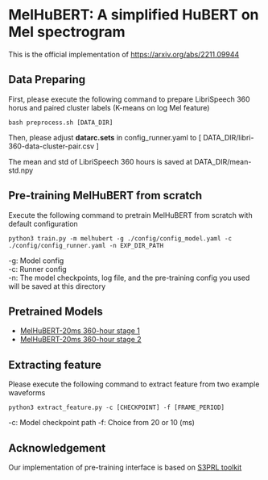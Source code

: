 # MelHuBERT: A simplified HuBERT on Mel spectrogram
This is the official implementation of https://arxiv.org/abs/2211.09944

## Data Preparing
First, please execute the following command to prepare LibriSpeech 360 horus and paired cluster labels (K-means on log Mel feature)
```
bash preprocess.sh [DATA_DIR]
```

Then, please adjust **datarc.sets** in config_runner.yaml to [ DATA_DIR/libri-360-data-cluster-pair.csv ]

The mean and std of LibriSpeech 360 hours is saved at DATA_DIR/mean-std.npy

## Pre-training MelHuBERT from scratch
Execute the following command to pretrain MelHuBERT from scratch with default configuration
```
python3 train.py -m melhubert -g ./config/config_model.yaml -c ./config/config_runner.yaml -n EXP_DIR_PATH 
```
-g: Model config \
-c: Runner config \
-n: The model checkpoints, log file, and the pre-training config you used will be saved at this directory 

## Pretrained Models 
- [MelHuBERT-20ms 360-hour stage 1](https://drive.google.com/file/d/1mSR40Vdl2gT1rlZORleKPb2gcryQHW5m/view?usp=sharing)
- [MelHuBERT-20ms 360-hour stage 2](https://drive.google.com/file/d/11wzYf8u9pXPvQyQU2Wodx79W31Ka2e0Z/view?usp=sharing)
## Extracting feature 
Please execute the following command to extract feature from two example waveforms
```
python3 extract_feature.py -c [CHECKPOINT] -f [FRAME_PERIOD]
```

-c: Model checkpoint path
-f: Choice from 20 or 10 (ms)

## Acknowledgement 
Our implementation of pre-training interface is based on [S3PRL toolkit](https://github.com/s3prl/s3prl)
